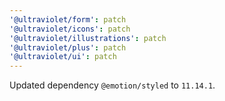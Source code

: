 ```yaml
---
'@ultraviolet/form': patch
'@ultraviolet/icons': patch
'@ultraviolet/illustrations': patch
'@ultraviolet/plus': patch
'@ultraviolet/ui': patch
---
```


Updated dependency `@emotion/styled` to `11.14.1`.
